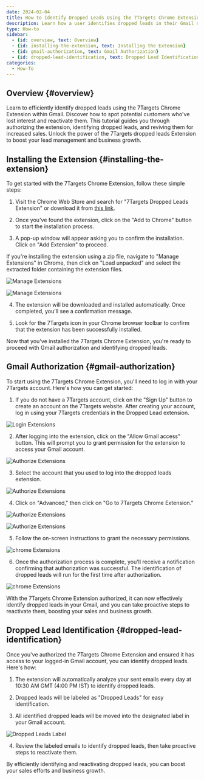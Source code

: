 ```yaml
---
date: 2024-02-04
title: How to Identify Dropped Leads Using the 7Targets Chrome Extension
description: Learn how a user identifies dropped leads in their Gmail sent box.
type: How-to
sidebar:
  - {id: overview, text: Overview}
  - {id: installing-the-extension, text: Installing the Extension}
  - {id: gmail-authorization, text: Gmail Authorization}
  - {id: dropped-lead-identification, text: Dropped Lead Identification}
categories:
  - How-To
---
```


## Overview {#overview}
Learn to efficiently identify dropped leads using the 7Targets Chrome Extension within Gmail. Discover how to spot potential customers who've lost interest and reactivate them. This tutorial guides you through authorizing the extension, identifying dropped leads, and reviving them for increased sales. Unlock the power of the 7Targets dropped leads Extension to boost your lead management and business growth.

## Installing the Extension {#installing-the-extension}
To get started with the 7Targets Chrome Extension, follow these simple steps:

1. Visit the Chrome Web Store and search for "7Targets Dropped Leads Extension" or download it from [this link](https://drive.google.com/file/d/1VFtkfXRdOk0yxZ5GcWcLynKF0MJLbstT/view?usp=drive_link).

2. Once you've found the extension, click on the "Add to Chrome" button to start the installation process.

3. A pop-up window will appear asking you to confirm the installation. Click on "Add Extension" to proceed.

If you're installing the extension using a zip file, navigate to "Manage Extensions" in Chrome, then click on "Load unpacked" and select the extracted folder containing the extension files.

![Manage Extensions](../images/chromeextension-dist-file.jpg)

![Manage Extensions](../images/chromeextension-start-extension.jpg)

4. The extension will be downloaded and installed automatically. Once completed, you'll see a confirmation message.

5. Look for the 7Targets icon in your Chrome browser toolbar to confirm that the extension has been successfully installed.

Now that you've installed the 7Targets Chrome Extension, you're ready to proceed with Gmail authorization and identifying dropped leads.

## Gmail Authorization {#gmail-authorization}

To start using the 7Targets Chrome Extension, you'll need to log in with your 7Targets account. Here's how you can get started:

1. If you do not have a 7Targets account, click on the "Sign Up" button to create an account on the 7Targets website. After creating your account, log in using your 7Targets credentials in the Dropped Lead extension.

![Login Extensions](../images/chromeextension-login-page.jpg)

2. After logging into the extension, click on the "Allow Gmail access" button. This will prompt you to grant permission for the extension to access your Gmail account.

![Authorize Extensions](../images/chromeextension-auth.jpg)

3. Select the account that you used to log into the dropped leads extension.

![Authorize Extensions](../images/chromeextension-auth-one.jpg)

4. Click on "Advanced," then click on "Go to 7Targets Chrome Extension."

![Authorize Extensions](../images/chromeextension-auth-two.jpg)

![Authorize Extensions](../images/chromeextension-auth-three.jpg)

5. Follow the on-screen instructions to grant the necessary permissions.

![chrome Extensions](../images/chromeextension-auth-grant-permission.jpg)

6. Once the authorization process is complete, you'll receive a notification confirming that authorization was successful. The identification of dropped leads will run for the first time after authorization.

![chrome Extensions](../images/chromeextension-login.jpg)

With the 7Targets Chrome Extension authorized, it can now effectively identify dropped leads in your Gmail, and you can take proactive steps to reactivate them, boosting your sales and business growth.

## Dropped Lead Identification {#dropped-lead-identification}

Once you've authorized the 7Targets Chrome Extension and ensured it has access to your logged-in Gmail account, you can identify dropped leads. Here's how:

1. The extension will automatically analyze your sent emails every day at 10:30 AM GMT (4:00 PM IST) to identify dropped leads.

2. Dropped leads will be labeled as "Dropped Leads" for easy identification.

3. All identified dropped leads will be moved into the designated label in your Gmail account.

![Dropped Leads Label](../images/chromeextension-dropped-Leads-label.jpg)

4. Review the labeled emails to identify dropped leads, then take proactive steps to reactivate them.

By efficiently identifying and reactivating dropped leads, you can boost your sales efforts and business growth.
